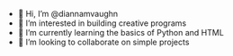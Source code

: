 - 👋 Hi, I’m @diannamvaughn
- 👀 I’m interested in building creative programs
- 🌱 I’m currently learning the basics of Python and HTML
- 💞️ I’m looking to collaborate on simple projects

<!---
diannamvaughn/diannamvaughn is a ✨ special ✨ repository because its `README.md` (this file) appears on your GitHub profile.
You can click the Preview link to take a look at your changes.
--->
